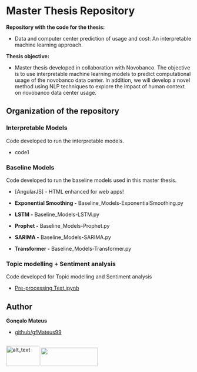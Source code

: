 # Master Thesis Repository

**Repository with the code for the thesis:** 
- Data and computer center prediction of usage and cost: An interpretable machine learning approach.

**Thesis objective:** 
- Master thesis developed in collaboration with Novobanco. The objective is to use interpretable machine learning models to predict computational usage of the novobanco data center. In addition, we will develop a novel method using NLP techniques to explore the impact of human context on novobanco data center usage. 
 
## Organization of the repository

### Interpretable Models
Code developed to run the interpretable models.

- code1

### Baseline Models
Code developed to run the baseline models used in this master thesis. 

- [AngularJS] - HTML enhanced for web apps!

- **Exponential Smoothing -** Baseline_Models-ExponentialSmoothing.py
- **LSTM -** Baseline_Models-LSTM.py
- **Prophet -** Baseline_Models-Prophet.py
- **SARIMA -** Baseline_Models-SARIMA.py
- **Transformer -** Baseline_Models-Transformer.py

### Topic modelling + Sentiment analysis
Code developed for Topic modelling and Sentiment analysis

- [Pre-processing Text.ipynb]


## Author

**Gonçalo Mateus**

* [github/gfMateus99](https://github.com/gfMateus99)

## 

<p float="left">
 <img alt="alt_text" src="https://www.meiosepublicidade.pt/wp-content/uploads/2021/02/logo-nova-school-of-science-and-technology.jpg" data-canonical-src="https://www.novobanco.pt/" width="90" height="55"/> 
 <img src="https://cdn.myportfolio.com/52c9985fffa93e38c02cab522b6c8a04/2ab2b72c-4b71-47ae-95c6-89ac45f6bbb3_rw_1920.jpg?h=8c9e8cefaf642aa87853288a04eccc1d" data-canonical-src="https://cdn.myportfolio.com/52c9985fffa93e38c02cab522b6c8a04/2ab2b72c-4b71-47ae-95c6-89ac45f6bbb3_rw_1920.jpg?h=8c9e8cefaf642aa87853288a04eccc1d" width="155" height="50" />
</p>





[Baseline_Models-ExponentialSmoothing.py]: <[http://angularjs.org](https://github.com/gfMateus99/Master_Thesis/blob/main/Baseline%20Models/Baseline_Models-ExponentialSmoothing.py)>
[Baseline_Models-LSTM.py]: <[http://angularjs.org](https://github.com/gfMateus99/Master_Thesis/blob/main/Baseline%20Models/Baseline_Models-LSTM.py)>
[Baseline_Models-Prophet.py]: <[http://angularjs.org](https://github.com/gfMateus99/Master_Thesis/blob/main/Baseline%20Models/Baseline_Models-Prophet.py)>
[Baseline_Models-SARIMA.py]: <[http://angularjs.org](https://github.com/gfMateus99/Master_Thesis/blob/main/Baseline%20Models/Baseline_Models-SARIMA.py)>
[Baseline_Models-Transformer.py]: <[http://angularjs.org](https://github.com/gfMateus99/Master_Thesis/blob/main/Baseline%20Models/Baseline_Models-Transformer.py)>
[Pre-processing Text.ipynb]: <https://github.com/gfMateus99/Master_Thesis/blob/main/Sentiment%20analysis%20%2B%20Topic%20modelling/Pre-processing%20Text.ipynb>
   
